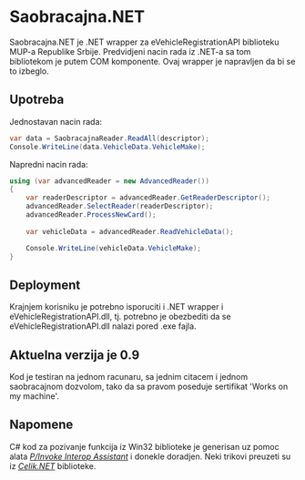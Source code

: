 # Saobracajna.NET

Saobracajna.NET je .NET wrapper za eVehicleRegistrationAPI biblioteku MUP-a Republike Srbije. Predvidjeni nacin rada iz .NET-a sa tom bibliotekom je putem COM komponente. 
Ovaj wrapper je napravljen da bi se to izbeglo.

## Upotreba

Jednostavan nacin rada:

```csharp
var data = SaobracajnaReader.ReadAll(descriptor);
Console.WriteLine(data.VehicleData.VehicleMake);
```

Napredni nacin rada:

```csharp
using (var advancedReader = new AdvancedReader())
{
	var readerDescriptor = advancedReader.GetReaderDescriptor();
	advancedReader.SelectReader(readerDescriptor);
	advancedReader.ProcessNewCard();
	
	var vehicleData = advancedReader.ReadVehicleData();

	Console.WriteLine(vehicleData.VehicleMake);
}
```



## Deployment

Krajnjem korisniku je potrebno isporuciti i .NET wrapper i eVehicleRegistrationAPI.dll, tj. potrebno je obezbediti da se eVehicleRegistrationAPI.dll nalazi pored .exe fajla.

## Aktuelna verzija je 0.9
Kod je testiran na jednom racunaru, sa jednim citacem i jednom saobracajnom dozvolom, tako da sa pravom poseduje sertifikat 'Works on my machine'.

## Napomene
C# kod za pozivanje funkcija iz Win32 biblioteke je generisan uz pomoc alata [*P/Invoke Interop Assistant*](http://blogs.microsoft.co.il/sasha/2008/01/12/pinvoke-signature-generator/) i donekle doradjen.
Neki trikovi preuzeti su iz [*Celik.NET*](http://www.elitesecurity.org/t415641-CelikNET-LGPL-CLR-Interop-Wrapper-za-CelikAPI) biblioteke.
